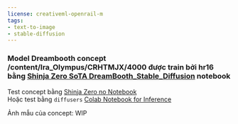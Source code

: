 ```yaml
---
license: creativeml-openrail-m
tags:
- text-to-image
- stable-diffusion
---
```

### Model Dreambooth concept /content/Ira_Olympus/CRHTMJX/4000 được train bởi hr16 bằng [Shinja Zero SoTA DreamBooth_Stable_Diffusion](https://colab.research.google.com/drive/1G7qx6M_S1PDDlsWIMdbZXwdZik6sUlEh) notebook <br>


Test concept bằng [Shinja Zero no Notebook](https://colab.research.google.com/drive/1Hp1ZIjPbsZKlCtomJVmt2oX7733W44b0) <br>
Hoặc test bằng `diffusers` [Colab Notebook for Inference](https://colab.research.google.com/github/huggingface/notebooks/blob/main/diffusers/sd_dreambooth_inference.ipynb)

Ảnh mẫu của concept: WIP
